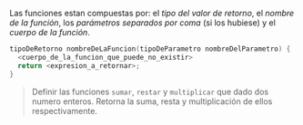 Las funciones estan compuestas por: el _tipo del valor de retorno_, el _nombre de la función_, los _parámetros separados por coma_ (si los hubiese) y el _cuerpo de la función_.

``` c
tipoDeRetorno nombreDeLaFuncion(tipoDeParametro nombreDelParametro) {
  <cuerpo_de_la_funcion_que_puede_no_existir>
  return <expresion_a_retornar>;
}
```

> Definir las funciones `sumar`, `restar` y `multiplicar` que dado dos numero enteros. Retorna la suma, resta y multiplicación de ellos respectivamente.